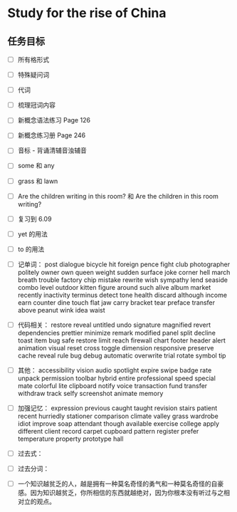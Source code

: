 # Study for the rise of China

## 任务目标

- [ ] 所有格形式

- [ ] 特殊疑问词

- [ ] 代词

- [ ] 梳理冠词内容

- [ ] 新概念语法练习 Page 126

- [ ] 新概念练习册 Page 246

- [ ] 音标 - 背诵清辅音浊辅音

- [ ] some 和 any

- [ ] grass 和 lawn

- [ ] Are the children writing in this room? 和 Are the children in this room writing?

- [ ] 复习到 6.09

- [ ] yet 的用法

- [ ] to 的用法

- [ ] 记单词： post dialogue bicycle hit foreign pence fight club photographer politely owner own queen weight sudden surface joke corner hell march breath trouble factory chip mistake rewrite wish sympathy lend seaside combo level outdoor kitten figure around such alive album market recently inactivity terminus detect tone health discard although income earn counter dine touch flat jaw carry bracket tear preface transfer above peanut wink idea waist

- [ ] 代码相关： restore reveal untitled undo signature magnified revert dependencies prettier minimize remark modified panel split decline toast item bug safe restore limit reach firewall chart footer header alert animation visual reset cross toggle dimension responsive preserve cache reveal rule bug debug automatic overwrite trial rotate symbol tip

- [ ] 其他： accessibility vision audio spotlight expire swipe badge rate unpack permission toolbar hybrid entire professional speed special mate colorful lite clipboard notify voice transaction fund transfer withdraw track selfy screenshot animate memory

- [ ] 加强记忆： expression previous caught taught revision stairs patient recent hurriedly stationer comparison climate valley grass wardrobe idiot improve soap attendant though available exercise college apply different client record carpet cupboard pattern register prefer temperature property prototype hall

- [ ] 过去式：

- [ ] 过去分词：

- [ ] 一个知识越贫乏的人，越是拥有一种莫名奇怪的勇气和一种莫名奇怪的自豪感。因为知识越贫乏，你所相信的东西就越绝对，因为你根本没有听过与之相对立的观点。
